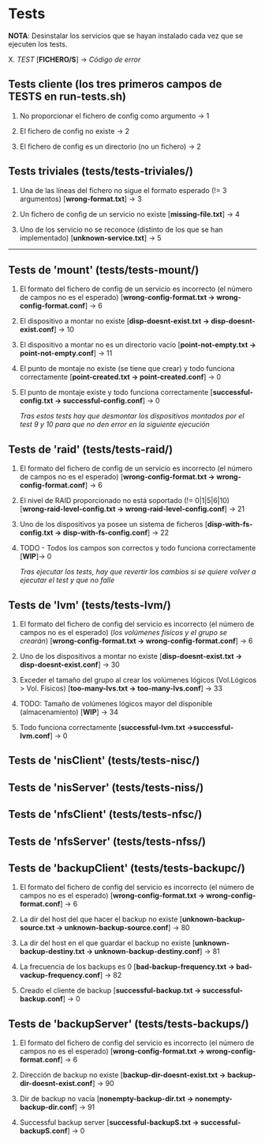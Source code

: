 # Tests

**NOTA**: Desinstalar los servicios que se hayan instalado cada vez que se ejecuten los tests.

X. *TEST*
   [**FICHERO/S**] -> *Código de error*

## Tests cliente (los tres primeros campos de TESTS en run-tests.sh)

1. No proporcionar el fichero de config como argumento -> 1

2. El fichero de config no existe -> 2

3. El fichero de config es un directorio (no un fichero) -> 2

## Tests triviales (tests/tests-triviales/)

1. Una de las líneas del fichero no sigue el formato esperado (!= 3 argumentos)
   [**wrong-format.txt**] -> 3

2. Un fichero de config de un servicio no existe
   [**missing-file.txt**] -> 4

3. Uno de los servicio no se reconoce (distinto de los que se han implementado)
   [**unknown-service.txt**] -> 5

---

## Tests de 'mount' (tests/tests-mount/)

1. El formato del fichero de config de un servicio es incorrecto
   (el número de campos no es el esperado)
   [**wrong-config-format.txt -> wrong-config-format.conf**] -> 6

2. El dispositivo a montar no existe
   [**disp-doesnt-exist.txt -> disp-doesnt-exist.conf**] -> 10

3. El dispositivo a montar no es un directorio vacío
   [**point-not-empty.txt -> point-not-empty.conf**] -> 11

4. El punto de montaje no existe (se tiene que crear) y todo funciona correctamente
   [**point-created.txt -> point-created.conf**] -> 0

5. El punto de montaje existe y todo funciona correctamente
   [**successful-config.txt -> successful-config.conf**] -> 0

   *Tras estos tests hay que desmontar los dispositivos montados por el test 9 y 10 para que no den error en la siguiente ejecución*


## Tests de 'raid' (tests/tests-raid/)

1. El formato del fichero de config de un servicio es incorrecto
   (el número de campos no es el esperado)
   [**wrong-config-format.txt -> wrong-config-format.conf**] -> 6

2. El nivel de RAID proporcionado no está soportado (!= 0|1|5|6|10)
   [**wrong-raid-level-config.txt -> wrong-raid-level-config.conf**] -> 21

3. Uno de los dispositivos ya posee un sistema de ficheros
   [**disp-with-fs-config.txt -> disp-with-fs-config.conf**] -> 22

4. TODO - Todos los campos son correctos y todo funciona correctamente
   [**WIP**]-> 0

   *Tras ejecutar los tests, hay que revertir los cambios si se quiere volver a ejecutar el test y que no falle*

## Tests de 'lvm' (tests/tests-lvm/)

1. El formato del fichero de config del servicio es incorrecto
   (el número de campos no es el esperado)
   (*los volúmenes físicos y el grupo se crearán*)
   [**wrong-config-format.txt -> wrong-config-format.conf**] -> 6

2. Uno de los dispositivos a montar no existe
   [**disp-doesnt-exist.txt -> disp-doesnt-exist.conf**] -> 30

3. Exceder el tamaño del grupo al crear los volúmenes lógicos
   (Vol.Lógicos > Vol. Físicos)
   [**too-many-lvs.txt -> too-many-lvs.conf**] -> 33

4. TODO: Tamaño de volúmenes lógicos mayor del disponible (almacenamiento)
   [**WIP**] -> 34

5. Todo funciona correctamente
   [**successful-lvm.txt ->successful-lvm.conf**] -> 0

## Tests de 'nisClient' (tests/tests-nisc/)
## Tests de 'nisServer' (tests/tests-niss/)
## Tests de 'nfsClient' (tests/tests-nfsc/)
## Tests de 'nfsServer' (tests/tests-nfss/)
## Tests de 'backupClient' (tests/tests-backupc/)

1. El formato del fichero de config del servicio es incorrecto
   (el número de campos no es el esperado)
   [**wrong-config-format.txt -> wrong-config-format.conf**] -> 6

2. La dir del host del que hacer el backup no existe
   [**unknown-backup-source.txt -> unknown-backup-source.conf**] -> 80

3. La dir del host en el que guardar el backup no existe
   [**unknown-backup-destiny.txt -> unknown-backup-destiny.conf**] -> 81

4. La frecuencia de los backups es 0
   [**bad-backup-frequency.txt -> bad-vackup-frequency.conf**] -> 82

5. Creado el cliente de backup
   [**successful-backup.txt -> successful-backup.conf**] -> 0

## Tests de 'backupServer' (tests/tests-backups/)

1. El formato del fichero de config del servicio es incorrecto
   (el número de campos no es el esperado)
   [**wrong-config-format.txt -> wrong-config-format.conf**] -> 6

2. Dirección de backup no existe
   [**backup-dir-doesnt-exist.txt -> backup-dir-doesnt-exist.conf**] -> 90

3. Dir de backup no vacía
   [**nonempty-backup-dir.txt -> nonempty-backup-dir.conf**] -> 91

4. Successful backup server
   [**successful-backupS.txt -> successful-backupS.conf**] -> 0
